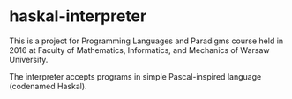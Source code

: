 # haskal-interpreter

This is a project for Programming Languages and Paradigms course held in 2016 at Faculty of Mathematics, Informatics, and Mechanics of Warsaw University.

The interpreter accepts programs in simple Pascal-inspired language (codenamed Haskal).
